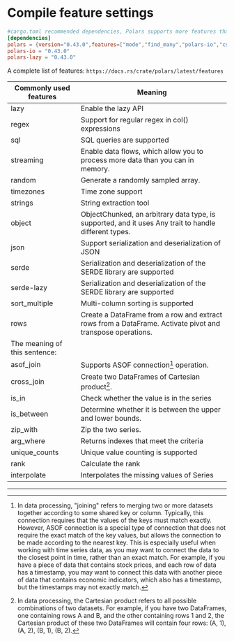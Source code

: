 # Compile feature settings

```toml
#cargo.toml recommended dependencies, Polars supports more features that will result in slower compilation.
[dependencies]
polars = {version="0.43.0",features=["mode","find_many","polars-io","csv","polars-ops","lazy","docs-selection","streaming","regex","temporal","is_unique","is_between","dtype-date","dtype-datetime","dtype-time","dtype-duration","dtype-categorical","rows","is_in","pivot"]}
polars-io = "0.43.0"
polars-lazy = "0.43.0"
```

A complete list of features: `https://docs.rs/crate/polars/latest/features`

Commonly used features|Meaning
--|--
lazy| Enable the lazy API
regex| Support for regular regex in col() expressions
sql| SQL queries are supported
streaming| Enable data flows, which allow you to process more data than you can in memory.
random| Generate a randomly sampled array.
timezones| Time zone support
strings| String extraction tool
object|ObjectChunked, an arbitrary data type, is supported, and it uses Any trait to handle different types.
json| Support serialization and deserialization of JSON
serde| Serialization and deserialization of the SERDE library are supported
serde-lazy| Serialization and deserialization of the SERDE library are supported
sort_multiple| Multi-column sorting is supported
rows|Create a DataFrame from a row and extract rows from a DataFrame. Activate pivot and transpose operations.
 The meaning of this sentence:|
asof_join|Supports ASOF connection[^asof_join] operation.
cross_join|Create two DataFrames of Cartesian product[^cross_join].
is_in| Check whether the value is in the series
is_between| Determine whether it is between the upper and lower bounds.
zip_with| Zip the two series.
arg_where| Returns indexes that meet the criteria
unique_counts| Unique value counting is supported
rank| Calculate the rank
interpolate| Interpolates the missing values of Series

--------

[^asof_join]: In data processing, "joining" refers to merging two or more datasets together according to some shared key or column. Typically, this connection requires that the values of the keys must match exactly. However, ASOF connection is a special type of connection that does not require the exact match of the key values, but allows the connection to be made according to the nearest key. This is especially useful when working with time series data, as you may want to connect the data to the closest point in time, rather than an exact match. For example, if you have a piece of data that contains stock prices, and each row of data has a timestamp, you may want to connect this data with another piece of data that contains economic indicators, which also has a timestamp, but the timestamps may not exactly match.

[^cross_join]: In data processing, the Cartesian product refers to all possible combinations of two datasets. For example, if you have two DataFrames, one containing rows A and B, and the other containing rows 1 and 2, the Cartesian product of these two DataFrames will contain four rows: (A, 1), (A, 2), (B, 1), (B, 2).
